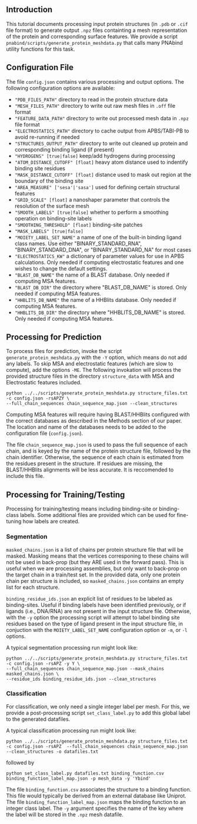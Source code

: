 ## Introduction
This tutorial documents processing input protein structures (in `.pdb` or `.cif` file format) to generate output `.npz` files containting a mesh representation of the protein and corresponding surface features. We provide a script `pnabind/scripts/generate_protein_meshdata.py` that calls many PNAbind utility functions for this task.

## Configuration File
The file `config.json` contains various processing and output options. The following configuration options are available:

- `"PDB_FILES_PATH"` directory to read in the protein structure data
- `"MESH_FILES_PATH"` directory to write out raw mesh files in `.off` file format
- `"FEATURE_DATA_PATH"` directory to write out processed mesh data in `.npz` file format
- `"ELECTROSTATICS_PATH"` directory to cache output from APBS/TABI-PB to avoid re-running if needed
- `"STRUCTURES_OUTPUT_PATH"` directory to write out cleaned up protein and corresponding binding ligand (if present)
- `"HYDROGENS" [true|false]` keep/add hydrogens during processing
- `"ATOM_DISTANCE_CUTOFF" [float]` heavy atom distance used to indentify binding site residues
- `"MASK_DISTANCE_CUTOFF" [float]` distance used to mask out region at the boundary of the binding site
- `"AREA_MEASURE" ['sesa'|'sasa']` used for defining certain structural features
- `"GRID_SCALE" [float]` a nanoshaper parameter that controls the resolution of the surface mesh
- `"SMOOTH_LABELS" [true|false]` whether to perform a smoothing operation on binding-site labels
- `"SMOOTHING_THRESHOLD" [float]` binding-site patches 
- `"MASK_LABELS" [true|false]` 
- `"MOIETY_LABEL_SET_NAME"` a name of one of the built-in binding ligand class names. Use either "BINARY_STANDARD_RNA", "BINARY_STANDARD_DNA", or "BINARY_STANDARD_NA" for most cases
- `"ELECTROSTATICS_KW"` a dictionary of parameter values for use in APBS calculations. Only needed if computing electrostatic features and one wishes to change the default settings.
- `"BLAST_DB_NAME"` the name of a BLAST database. Only needed if computing MSA features.
- `"BLAST_DB_DIR"` the directory where "BLAST_DB_NAME" is stored. Only needed if computing MSA features.
- `"HHBLITS_DB_NAME"` the name of a HHBlits database. Only needed if computing MSA features.
- `"HHBLITS_DB_DIR"` the directory where "HHBLITS_DB_NAME" is stored. Only needed if computing MSA features.

## Processing for Prediction
To process files for prediction, invoke the script `generate_protein_meshdata.py` with the `-Y` option, which means do not add any labels. To skip MSA and electrostatic features (which are slow to compute), add the options `-ME`. The following invokation will process the provided structure files in the directory `structure_data` with MSA and Electrostatic features included.

```
python ../../scripts/generate_protein_meshdata.py structure_files.txt -c config.json -rsAPZY \
--full_chain_sequences chain_sequence_map.json --clean_structures
```

Computing MSA features will require having BLAST/HHBlits configured with the correct databases as described in the Methods section of our paper. The location and name of the databases needs to be added to the configuration file (`config.json`).

The file `chain_sequence_map.json` is used to pass the full sequence of each chain, and is keyed by the name of the protein structure file, followed by the chain identifier. Otherwise, the sequence of each chain is estimated from the residues present in the structure. If residues are missing, the BLAST/HHBlits alignments will be less accurate. It is reccomended to include this file.

## Processing for Training/Testing
Processing for training/testing means including binding-site or binding-class labels. Some additional files are provided which can be used for fine-tuning how labels are created.

### Segmentation
`masked_chains.json` is a list of chains per protein structure file that will be masked. Masking means that the vertices corresponing to these chains will not be used in back-prop (but they ARE used in the forward pass). This is useful when we are processing assemblies, but only want to back-prop on the target chain in a train/test set. In the provided data, only one protein chain per structure is included, so `masked_chains.json` contains an empty list for each structure.

`binding_residue_ids.json` an explicit list of residues to be labeled as binding-sites. Useful if binding labels have been identified previously, or if ligands (i.e., DNA/RNA) are not present in the input structure file. Otherwise, with the `-y` option the processing script will attempt to label binding site residues based on the type of ligand present in the input structure file, in conjuction with the `MOIETY_LABEL_SET_NAME` configuration option or `-m`, or `-l` options.

A typical segmentation processing run might look like:

```
python ../../scripts/generate_protein_meshdata.py structure_files.txt -c config.json -rsAPZ -y Y \
--full_chain_sequences chain_sequence_map.json --mask_chains masked_chains.json \
--residue_ids binding_residue_ids.json --clean_structures
```

### Classification
For classification, we only need a single integer label per mesh. For this, we provide a post-processing script `set_class_label.py` to add this global label to the generated datafiles.

A typical classification processing run might look like:
```
python ../../scripts/generate_protein_meshdata.py structure_files.txt -c config.json -rsAPZ  --full_chain_sequences chain_sequence_map.json --clean_structures -o datafiles.txt
```
followed by

```
python set_class_label.py datafiles.txt binding_function.csv binding_function_label_map.json -p mesh_data -y 'Ybind'
```

The file `binding_function.csv` associates the structure to a binding function. This file would typically be derived from an external database like Uniprot. The file `binding_function_label_map.json` maps the binding function to an integer class label. The `-y` argument specifies the name of the key where the label will be stored in the `.npz` mesh datafile.
